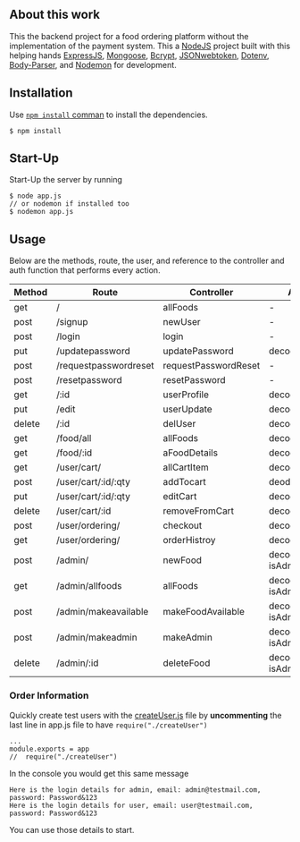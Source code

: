 ## About this work
This the backend project for a food ordering platform without the implementation of the payment system. This a [NodeJS]() project built with this helping hands [ExpressJS](), [Mongoose](), [Bcrypt](), [JSONwebtoken](), [Dotenv](), [Body-Parser](), and [Nodemon]() for development.

## Installation
Use [`npm install` comman]() to install the dependencies.
```
$ npm install
```

## Start-Up
Start-Up the server by running
```
$ node app.js
// or nodemon if installed too
$ nodemon app.js
```

## Usage
Below are the methods, route, the user, and reference to the controller and auth function that performs every action.

Method | Route | Controller | Auth
-----------|-----------|-----------|-----------
get | / | allFoods | -
post | /signup | newUser | -
post | /login | login | -
put | /updatepassword | updatePassword | decodeToken
post | /requestpasswordreset | requestPasswordReset | -
post | /resetpassword | resetPassword | -
get | /:id | userProfile | decodetoken
put | /edit | userUpdate | decodeToken
delete | /:id | delUser | decodeToken
get | /food/all | allFoods | decodeToken
get | /food/:id | aFoodDetails | decodeToken
get | /user/cart/ | allCartItem | decodeToken
post | /user/cart/:id/:qty | addTocart | deodeToken
put | /user/cart/:id/:qty | editCart | decodeToken
delete | /user/cart/:id | removeFromCart | decodeToken
post | /user/ordering/ | checkout | decodeToken
get | /user/ordering/ | orderHistroy | decodeToken
post | /admin/ | newFood | decodeToken, isAdmin
get | /admin/allfoods | allFoods | decodeToken, isAdmin
post | /admin/makeavailable | makeFoodAvailable | decodeToken, isAdmin
post | /admin/makeadmin | makeAdmin | decodetoken, isAdmin
delete | /admin/:id | deleteFood | decodetoken, isAdmin

### Order Information
Quickly create test users with the [createUser.js]() file by **uncommenting** the last line in app.js file to have `require("./createUser")`

```
...
module.exports = app
//  require("./createUser")      
```
In the console you would get this same message
```
Here is the login details for admin, email: admin@testmail.com, password: Password&123
Here is the login details for user, email: user@testmail.com, password: Password&123
```
You can use those details to start.
